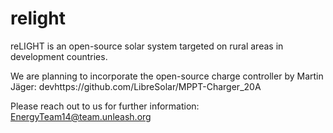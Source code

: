 # relight
reLIGHT is an open-source solar system targeted on rural areas in development countries.

We are planning to incorporate the open-source charge controller by Martin Jäger: devhttps://github.com/LibreSolar/MPPT-Charger_20A

Please reach out to us for further information: EnergyTeam14@team.unleash.org
